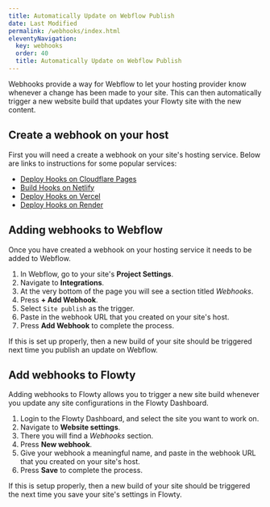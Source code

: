 ```yaml
---
title: Automatically Update on Webflow Publish
date: Last Modified
permalink: /webhooks/index.html
eleventyNavigation:
  key: webhooks
  order: 40
  title: Automatically Update on Webflow Publish
---
```


Webhooks provide a way for Webflow to let your hosting provider know whenever a change has been made to your site. This can then automatically trigger a new website build that updates your Flowty site with the new content.

## Create a webhook on your host
First you will need a create a webhook on your site's hosting service. Below are links to instructions for some popular services:

- [Deploy Hooks on Cloudflare Pages](https://developers.cloudflare.com/pages/platform/deploy-hooks)
- [Build Hooks on Netlify](https://docs.netlify.com/configure-builds/build-hooks/)
- [Deploy Hooks on Vercel](https://vercel.com/docs/concepts/git/deploy-hooks)
- [Deploy Hooks on Render](https://render.com/docs/deploy-hooks)

## Adding webhooks to Webflow
Once you have created a webhook on your hosting service it needs to be added to Webflow.

1. In Webflow, go to your site's **Project Settings**.
1. Navigate to **Integrations**.
1. At the very bottom of the page you will see a section titled _Webhooks_.
1. Press **+ Add Webhook**.
1. Select `Site publish` as the trigger.
1. Paste in the webhook URL that you created on your site's host.
1. Press **Add Webhook** to complete the process.

If this is set up properly, then a new build of your site should be triggered next time you publish an update on Webflow.

## Add webhooks to Flowty
Adding webhooks to Flowty allows you to trigger a new site build whenever you update any site configurations in the Flowty Dashboard.

1. Login to the Flowty Dashboard, and select the site you want to work on.
1. Navigate to **Website settings**.
1. There you will find a _Webhooks_ section.
1. Press **New webhook**.
1. Give your webhook a meaningful name, and paste in the webhook URL that you created on your site's host.
1. Press **Save** to complete the process.

If this is setup properly, then a new build of your site should be triggered the next time you save your site's settings in Flowty.